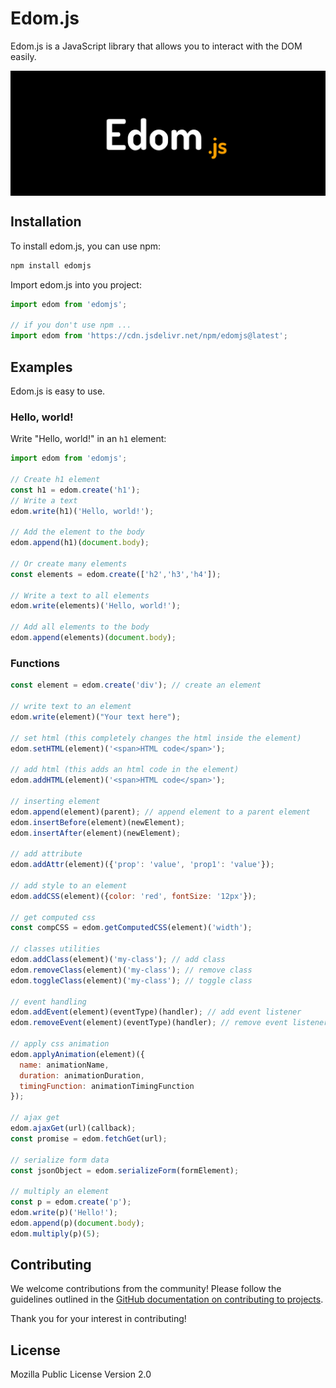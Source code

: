 # Edom.js

Edom.js is a JavaScript library that allows you to interact with the DOM easily.

<div style="height: 200px;">
  <img src="edom-logo.png" alt="Edom.js Logo" style="width: 100%; height: 100%; object-fit: cover;">
</div>

## Installation

To install edom.js, you can use npm:
```bash
npm install edomjs
```
Import edom.js into you project:
```js
import edom from 'edomjs';

// if you don't use npm ...
import edom from 'https://cdn.jsdelivr.net/npm/edomjs@latest';
```

## Examples

Edom.js is easy to use.

### Hello, world!

Write "Hello, world!" in an `h1` element:
```js
import edom from 'edomjs';

// Create h1 element
const h1 = edom.create('h1');
// Write a text
edom.write(h1)('Hello, world!');

// Add the element to the body
edom.append(h1)(document.body);

// Or create many elements
const elements = edom.create(['h2','h3','h4']);

// Write a text to all elements
edom.write(elements)('Hello, world!');

// Add all elements to the body
edom.append(elements)(document.body);


```

### Functions

```js
const element = edom.create('div'); // create an element

// write text to an element
edom.write(element)("Your text here");

// set html (this completely changes the html inside the element)
edom.setHTML(element)('<span>HTML code</span>');

// add html (this adds an html code in the element)
edom.addHTML(element)('<span>HTML code</span>');

// inserting element
edom.append(element)(parent); // append element to a parent element
edom.insertBefore(element)(newElement);
edom.insertAfter(element)(newElement);

// add attribute
edom.addAttr(element)({'prop': 'value', 'prop1': 'value'});

// add style to an element
edom.addCSS(element)({color: 'red', fontSize: '12px'});

// get computed css
const compCSS = edom.getComputedCSS(element)('width');

// classes utilities
edom.addClass(element)('my-class'); // add class
edom.removeClass(element)('my-class'); // remove class
edom.toggleClass(element)('my-class'); // toggle class

// event handling
edom.addEvent(element)(eventType)(handler); // add event listener
edom.removeEvent(element)(eventType)(handler); // remove event listener

// apply css animation
edom.applyAnimation(element)({
  name: animationName,
  duration: animationDuration,
  timingFunction: animationTimingFunction
});

// ajax get
edom.ajaxGet(url)(callback);
const promise = edom.fetchGet(url);

// serialize form data
const jsonObject = edom.serializeForm(formElement);

// multiply an element
const p = edom.create('p');
edom.write(p)('Hello!');
edom.append(p)(document.body);
edom.multiply(p)(5);
```


## Contributing

We welcome contributions from the community! Please follow the guidelines outlined in the [GitHub documentation on contributing to projects](https://docs.github.com/en/github/collaborating-with-issues-and-pull-requests/working-with-forks).

Thank you for your interest in contributing!

## License

Mozilla Public License Version 2.0
